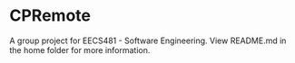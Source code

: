 CPRemote
========

A group project for EECS481 - Software Engineering. View README.md in the home folder for more information.
